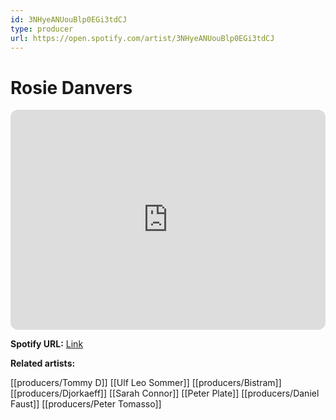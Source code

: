 ```yaml
---
id: 3NHyeANUouBlp0EGi3tdCJ
type: producer
url: https://open.spotify.com/artist/3NHyeANUouBlp0EGi3tdCJ
---
```

# Rosie Danvers

<iframe style="border-radius:12px" src="https://open.spotify.com/embed/artist/3NHyeANUouBlp0EGi3tdCJ" width="100%" height="352" frameBorder="0" allowfullscreen="" allow="autoplay; clipboard-write; encrypted-media; fullscreen; picture-in-picture" loading="lazy"></iframe>

**Spotify URL:** [Link](https://open.spotify.com/artist/3NHyeANUouBlp0EGi3tdCJ)

**Related artists:**

[[producers/Tommy D]]
[[Ulf Leo Sommer]]
[[producers/Bistram]]
[[producers/Djorkaeff]]
[[Sarah Connor]]
[[Peter Plate]]
[[producers/Daniel Faust]]
[[producers/Peter Tomasso]]
